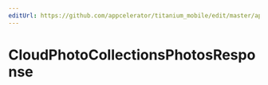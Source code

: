 ```yaml
---
editUrl: https://github.com/appcelerator/titanium_mobile/edit/master/apidoc/Modules/Cloud/PhotoCollections/PhotoCollections.yml
---
```

# CloudPhotoCollectionsPhotosResponse

<TypeHeader/>

<ApiDocs/>
